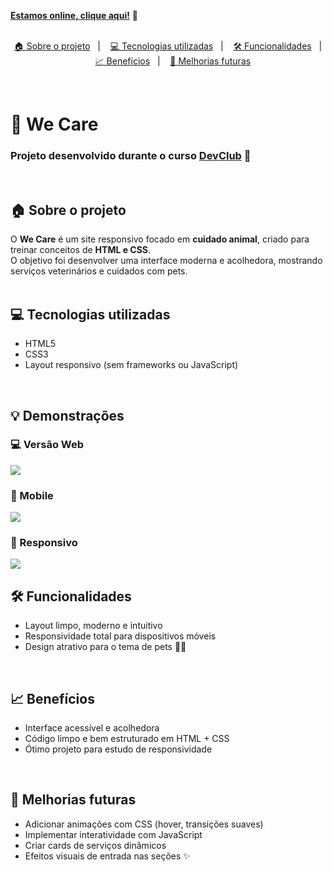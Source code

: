 [**Estamos online, clique aqui!**](https://alesantanan.github.io/we-care-responsivo/) 🎉  
<br>

<p align="center">
  <a href="#house-sobre-o-projeto">🏠 Sobre o projeto</a>&nbsp;&nbsp;&nbsp;|&nbsp;&nbsp;&nbsp;
  <a href="#computer-tecnologias-utilizadas">💻 Tecnologias utilizadas</a>&nbsp;&nbsp;&nbsp;|&nbsp;&nbsp;&nbsp;
  <a href="#hammer-funcionalidades">🛠️ Funcionalidades</a>&nbsp;&nbsp;&nbsp;|&nbsp;&nbsp;&nbsp;
  <a href="#bar_chart-benefícios">📈 Benefícios</a>&nbsp;&nbsp;&nbsp;|&nbsp;&nbsp;&nbsp;
  <a href="#rocket-melhorias-futuras">🚀 Melhorias futuras</a>
</p>

<br>

# 🐾 We Care

### Projeto desenvolvido durante o curso [DevClub](https://www.devclub.com.br/) 🚀  
<br>

## 🏠 Sobre o projeto

O **We Care** é um site responsivo focado em **cuidado animal**, criado para treinar conceitos de **HTML e CSS**.  
O objetivo foi desenvolver uma interface moderna e acolhedora, mostrando serviços veterinários e cuidados com pets.  
<br>

## 💻 Tecnologias utilizadas

- HTML5  
- CSS3  
- Layout responsivo (sem frameworks ou JavaScript)  
<br>

## 💡 Demonstrações

### 💻 Versão Web  
<img src="./assets/wecare-web.png">

### 📲 Mobile  
<img src="./assets/wecare-mobile.png">

### 📱 Responsivo  
<img src="./assets/wecare-responsivo.png">

<br>

## 🛠️ Funcionalidades

- Layout limpo, moderno e intuitivo  
- Responsividade total para dispositivos móveis  
- Design atrativo para o tema de pets 🐶🐱  
<br>

## 📈 Benefícios

- Interface acessível e acolhedora  
- Código limpo e bem estruturado em HTML + CSS  
- Ótimo projeto para estudo de responsividade  
<br>

## 🚀 Melhorias futuras

- Adicionar animações com CSS (hover, transições suaves)  
- Implementar interatividade com JavaScript  
- Criar cards de serviços dinâmicos  
- Efeitos visuais de entrada nas seções ✨  
